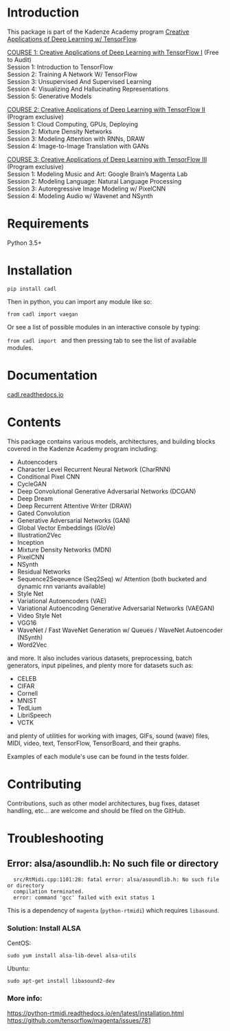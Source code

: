 # Introduction
This package is part of the Kadenze Academy program [Creative Applications of Deep Learning w/ TensorFlow](https://www.kadenze.com/programs/creative-applications-of-deep-learning-with-tensorflow).

[COURSE 1: Creative Applications of Deep Learning with TensorFlow I](https://www.kadenze.com/courses/creative-applications-of-deep-learning-with-tensorflow-iv/info) (Free to Audit)  
Session 1: Introduction to TensorFlow  
Session 2: Training A Network W/ TensorFlow  
Session 3: Unsupervised And Supervised Learning  
Session 4: Visualizing And Hallucinating Representations  
Session 5: Generative Models  

[COURSE 2: Creative Applications of Deep Learning with TensorFlow II](https://www.kadenze.com/courses/creative-applications-of-deep-learning-with-tensorflow-ii/info) (Program exclusive)  
Session 1: Cloud Computing, GPUs, Deploying  
Session 2: Mixture Density Networks  
Session 3: Modeling Attention with RNNs, DRAW  
Session 4: Image-to-Image Translation with GANs  

[COURSE 3: Creative Applications of Deep Learning with TensorFlow III](https://www.kadenze.com/courses/creative-applications-of-deep-learning-with-tensorflow-iii-iii/info) (Program exclusive)  
Session 1: Modeling Music and Art: Google Brain’s Magenta Lab  
Session 2: Modeling Language: Natural Language Processing  
Session 3: Autoregressive Image Modeling w/ PixelCNN  
Session 4: Modeling Audio w/ Wavenet and NSynth  

# Requirements

Python 3.5+

# Installation

`pip install cadl`

Then in python, you can import any module like so:

`from cadl import vaegan`

Or see a list of possible modules in an interactive console by typing:

`from cadl import ` and then pressing tab to see the list of available modules.

# Documentation

[cadl.readthedocs.io](http://cadl.readthedocs.io)

# Contents 

This package contains various models, architectures, and building blocks covered in the Kadenze Academy program including:

* Autoencoders  
* Character Level Recurrent Neural Network (CharRNN)  
* Conditional Pixel CNN  
* CycleGAN  
* Deep Convolutional Generative Adversarial Networks (DCGAN)  
* Deep Dream  
* Deep Recurrent Attentive Writer (DRAW)  
* Gated Convolution  
* Generative Adversarial Networks (GAN)  
* Global Vector Embeddings (GloVe)  
* Illustration2Vec  
* Inception  
* Mixture Density Networks (MDN)  
* PixelCNN  
* NSynth  
* Residual Networks 
* Sequence2Seqeuence (Seq2Seq) w/ Attention (both bucketed and dynamic rnn variants available)  
* Style Net  
* Variational Autoencoders (VAE)  
* Variational Autoencoding Generative Adversarial Networks (VAEGAN)  
* Video Style Net  
* VGG16  
* WaveNet / Fast WaveNet Generation w/ Queues / WaveNet Autoencoder (NSynth)  
* Word2Vec  

and more.  It also includes various datasets, preprocessing, batch generators, input pipelines, and plenty more for datasets such as:

* CELEB  
* CIFAR  
* Cornell  
* MNIST  
* TedLium  
* LibriSpeech  
* VCTK  

and plenty of utilities for working with images, GIFs, sound (wave) files, MIDI, video, text, TensorFlow, TensorBoard, and their graphs.

Examples of each module's use can be found in the tests folder.

# Contributing

Contributions, such as other model architectures, bug fixes, dataset handling, etc... are welcome and should be filed on the GitHub.

# Troubleshooting

## Error: alsa/asoundlib.h: No such file or directory

```
  src/RtMidi.cpp:1101:28: fatal error: alsa/asoundlib.h: No such file or directory
  compilation terminated.
  error: command 'gcc' failed with exit status 1
```

This is a dependency of `magenta` (`python-rtmidi`) which requires `libasound`.

### Solution: Install ALSA

CentOS:

```
sudo yum install alsa-lib-devel alsa-utils
```

Ubuntu:

```
sudo apt-get install libasound2-dev
```

### More info:

https://python-rtmidi.readthedocs.io/en/latest/installation.html
https://github.com/tensorflow/magenta/issues/781

